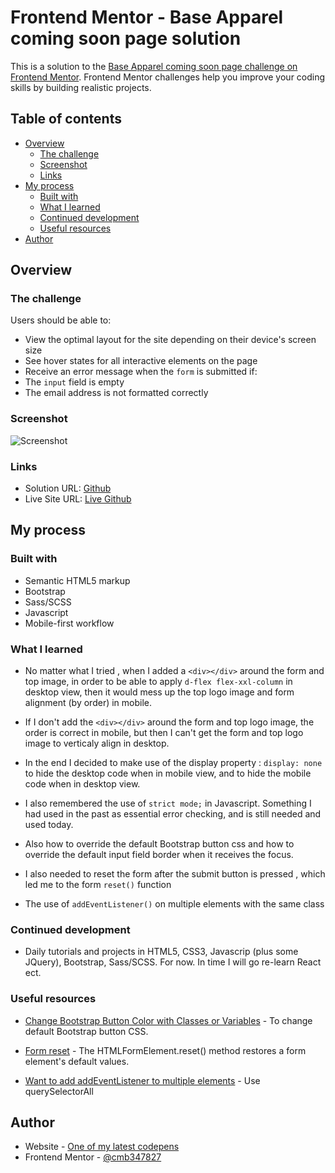 # Frontend Mentor - Base Apparel coming soon page solution

This is a solution to the [Base Apparel coming soon page challenge on Frontend Mentor](https://www.frontendmentor.io/challenges/base-apparel-coming-soon-page-5d46b47f8db8a7063f9331a0). Frontend Mentor challenges help you improve your coding skills by building realistic projects. 

## Table of contents

- [Overview](#overview)
  - [The challenge](#the-challenge)
  - [Screenshot](#screenshot)
  - [Links](#links)
- [My process](#my-process)
  - [Built with](#built-with)
  - [What I learned](#what-i-learned)
  - [Continued development](#continued-development)
  - [Useful resources](#useful-resources)
- [Author](#author)

## Overview

### The challenge

Users should be able to:

- View the optimal layout for the site depending on their device's screen size
- See hover states for all interactive elements on the page
- Receive an error message when the `form` is submitted if:
- The `input` field is empty
- The email address is not formatted correctly

### Screenshot

![Screenshot](https://i.postimg.cc/Ls6Cnr7V/screenshot.png)


### Links

- Solution URL: [Github](https://github.com/cmb347827/base-apparel-coming-soon-master-github.io)
- Live Site URL: [Live Github](https://cmb347827.github.io/base-apparel-coming-soon-master-github.io/)

## My process

### Built with

- Semantic HTML5 markup
- Bootstrap
- Sass/SCSS
- Javascript
- Mobile-first workflow


### What I learned

- No matter what I tried , when I added a `<div></div>` around the form and top image, in order to be able to apply `d-flex flex-xxl-column` in desktop view, then it would mess up the top logo image and form alignment (by order) in mobile.

- If I don't add the `<div></div>` around the form and top logo image, the order is correct in mobile, but then I can't get the form and top logo image to verticaly align in desktop.

- In the end I decided to make use of the display property : `display: none` to hide the desktop code when in mobile view, and to hide the mobile code when in desktop view.

- I also remembered the use of `strict mode;` in Javascript. Something I had used in the past as essential error checking, and is still needed and used today.

- Also how to override the default Bootstrap button css and how to override the default input field border when it receives the focus.

- I also needed to reset the form after the submit button is pressed , which led me to the form `reset()` function

- The use of `addEventListener()` on multiple elements with the same class 


### Continued development

- Daily tutorials and projects in HTML5, CSS3, Javascrip (plus some JQuery), Bootstrap, Sass/SCSS. For now. In time I will go re-learn React ect.

### Useful resources

- [Change Bootstrap Button Color with Classes or Variables](https://smartdevpreneur.com/change-bootstrap-button-color-with-classes-or-variables/) - To change default Bootstrap button CSS.

- [Form reset](https://developer.mozilla.org/en-US/docs/Web/API/HTMLFormElement/reset) -  The HTMLFormElement.reset() method restores a form element's default values. 

- [Want to add addEventListener to multiple elements](https://stackoverflow.com/questions/51573435/want-to-add-addeventlistener-on-multiple-elements-with-same-class) - Use querySelectorAll

## Author

- Website - [One of my latest codepens](https://codepen.io/cynthiab72/pen/oNybYON)
- Frontend Mentor - [@cmb347827](https://www.frontendmentor.io/profile/cmb347827)

